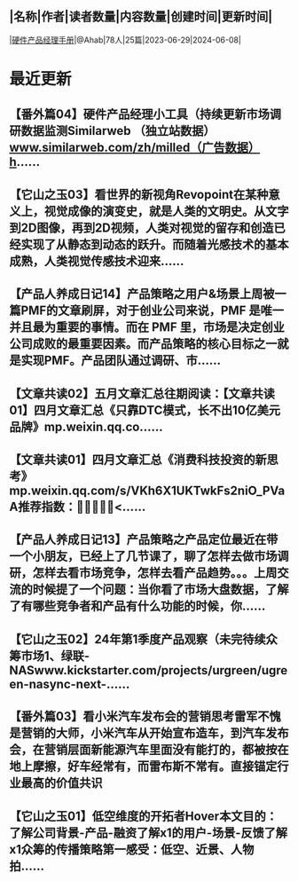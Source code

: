 |名称|作者|读者数量|内容数量|创建时间|更新时间|
---
|[硬件产品经理手册](https://xiaobot.net/p/HardwareProduct?refer=0b133df9-27dc-423b-8101-639049001c13)|@Ahab|78人|25篇|2023-06-29|2024-06-08|

# 最近更新
## 【番外篇04】硬件产品经理小工具（持续更新市场调研数据监测Similarweb （独立站数据）www.similarweb.com/zh/milled（广告数据）h......
## 【它山之玉03】看世界的新视角Revopoint在某种意义上，视觉成像的演变史，就是人类的文明史。从文字到2D图像，再到2D视频，人类对视觉的留存和创造已经实现了从静态到动态的跃升。而随着光感技术的基本成熟，人类视觉传感技术迎来......
## 【产品人养成日记14】产品策略之用户&场景上周被一篇PMF的文章刷屏，对于创业公司来说，PMF 是唯一并且最为重要的事情。而在 PMF 里，市场是决定创业公司成败的最重要因素。而产品策略的核心目标之一就是实现PMF。产品团队通过调研、市......
## 【文章共读02】五月文章汇总往期阅读：【文章共读01】四月文章汇总《只靠DTC模式，长不出10亿美元品牌》mp.weixin.qq.co......
## 【文章共读01】四月文章汇总《消费科技投资的新思考》mp.weixin.qq.com/s/VKh6X1UKTwkFs2niO_PVaA推荐指数：🌟🌟🌟🌟🌟<......
## 【产品人养成日记13】产品策略之产品定位最近在带一个小朋友，已经上了几节课了，聊了怎样去做市场调研，怎样去看市场竞争，怎样去看产品趋势。。。上周交流的时候提了一个问题：当你看了市场大盘数据，了解了有哪些竞争者和产品有什么功能的时候，你......
## 【它山之玉02】24年第1季度产品观察（未完待续众筹市场1、绿联-NASwww.kickstarter.com/projects/urgreen/ugreen-nasync-next-......
## 【番外篇03】看小米汽车发布会的营销思考雷军不愧是营销的大师，小米汽车从开始宣布造车，到汽车发布会，在营销层面新能源汽车里面没有能打的，都被按在地上摩擦，好车经常有，而雷布斯不常有。直接锚定行业最高的价值共识
## 【它山之玉01】低空维度的开拓者Hover本文目的：了解公司背景-产品-融资了解x1的用户-场景-反馈了解x1众筹的传播策略第一感受：低空、近景、人物拍......

